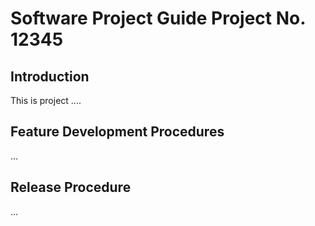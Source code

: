 # Software Project Guide Project No. 12345
## Introduction
This is project ....
## Feature Development Procedures
...
## Release Procedure
...
